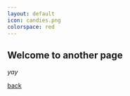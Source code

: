 ```yaml
---
layout: default
icon: candies.png
colorspace: red
---
```


## Welcome to another page

_yay_

[back](./)
